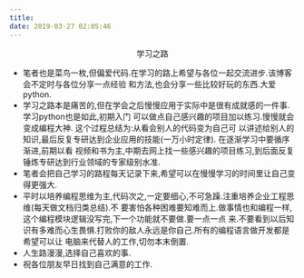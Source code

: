 ```yaml
---
title: 
date: 2019-03-27 02:05:46
---
```

<center>学习之路</center>

- 笔者也是菜鸟一枚,但偏爱代码.在学习的路上希望与各位一起交流进步.该博客会不定时与各位分享一点经验
  和方法,也会分享一些比较好玩的东西.大爱python.
- 学习之路本是痛苦的,但在学会之后慢慢应用于实际中是很有成就感的一件事.学习python也是如此,初期入门
  可以做点自己感兴趣的项目加以练习.慢慢就会变成编程大神. 这个过程总结为:从看会别人的代码变为自己可
  以讲述给别人的知识,最后反复专研达到企业应用的技能(一万小时定律). 在逐渐学习中要循序渐进,前期以看
  视频和书为主,中期去网上找一些感兴趣的项目练习,到后面反复锤炼专研达到行业领域的专家级别水准.
- 笔者会把自己学习的路程每天记录下来,希望可以在慢慢学习的时间里让自己变得更强大.
- 平时以培养编程思维为主,代码次之,一定要细心,不可急躁.注重培养企业工程思维(每天做文档归类总结).不
  要害怕各种困难要知难而上.做事情也和编程一样,这个编程模块逻辑没写完,下一个功能就不要做.要一点一点
  来.不要看到以后知识有多难而心生畏惧.打败你的敌人永远是你自己.所有的编程语言做开发都是希望可以让
  电脑来代替人的工作,切勿本末倒置.
- 人生路漫漫,选择自己喜欢的事.
- 祝各位朋友早日找到自己满意的工作.